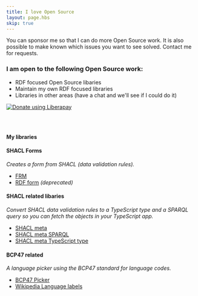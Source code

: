 ```yaml
---
title: I love Open Source
layout: page.hbs
skip: true
---
```


You can sponsor me so that I can do more Open Source work. It is also possible to make known which issues you want to see solved. Contact me for requests.

### I am open to the following Open Source work:

- RDF focused Open Source libaries
- Maintain my own RDF focused libraries
- Libraries in other areas (have a chat and we'll see if I could do it)

<a target="_blank" href="https://liberapay.com/danielbeeke/donate">
    <img alt="Donate using Liberapay" src="https://liberapay.com/assets/widgets/donate.svg">
</a>

<br><br>

__My libraries__

<div class="lists">

<div>

#### SHACL Forms

_Creates a form from SHACL (data validation rules)._

- [FRM](https://github.com/danielbeeke/frm)
- [RDF form](https://github.com/danielbeeke/rdf-form) _(deprecated)_

</div>

<div>

#### SHACL related libaries

_Convert SHACL data validation rules to a TypeScript type and a SPARQL query so you can fetch the objects in your TypeScript app._

- [SHACL meta](https://github.com/danielbeeke/shacl-meta)
- [SHACL meta SPARQL](https://github.com/danielbeeke/shacl-meta-sparql)
- [SHACL meta TypeScript type](https://github.com/danielbeeke/shacl-meta-type)

</div>

<div>

#### BCP47 related

_A language picker using the BCP47 standard for language codes._

- [BCP47 Picker](https://github.com/OM-MediaWorks/bcp47-picker)
- [Wikipedia Language labels](https://github.com/OM-MediaWorks/wikipedia-language-labels)

</div>

</div>

